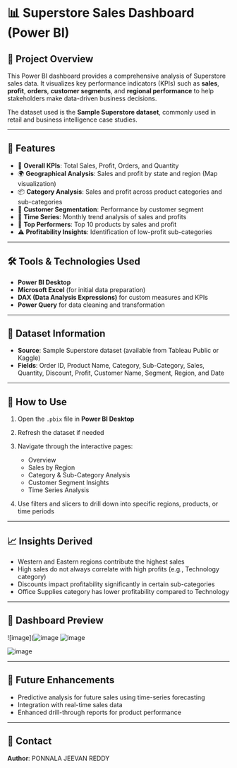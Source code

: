 

# 📊 Superstore Sales Dashboard (Power BI)

## 📝 Project Overview

This Power BI dashboard provides a comprehensive analysis of Superstore sales data. It visualizes key performance indicators (KPIs) such as **sales**, **profit**, **orders**, **customer segments**, and **regional performance** to help stakeholders make data-driven business decisions.

The dataset used is the **Sample Superstore dataset**, commonly used in retail and business intelligence case studies.

---

## 📌 Features

* 🚀 **Overall KPIs**: Total Sales, Profit, Orders, and Quantity
* 🌍 **Geographical Analysis**: Sales and profit by state and region (Map visualization)
* 📦 **Category Analysis**: Sales and profit across product categories and sub-categories
* 👥 **Customer Segmentation**: Performance by customer segment
* 📆 **Time Series**: Monthly trend analysis of sales and profits
* 📍 **Top Performers**: Top 10 products by sales and profit
* ⚠️ **Profitability Insights**: Identification of low-profit sub-categories

---

## 🛠 Tools & Technologies Used

* **Power BI Desktop**
* **Microsoft Excel** (for initial data preparation)
* **DAX (Data Analysis Expressions)** for custom measures and KPIs
* **Power Query** for data cleaning and transformation

---

## 📂 Dataset Information

* **Source**: Sample Superstore dataset (available from Tableau Public or Kaggle)
* **Fields**: Order ID, Product Name, Category, Sub-Category, Sales, Quantity, Discount, Profit, Customer Name, Segment, Region, and Date

---

## 🚦 How to Use

1. Open the `.pbix` file in **Power BI Desktop**
2. Refresh the dataset if needed
3. Navigate through the interactive pages:

   * Overview
   * Sales by Region
   * Category & Sub-Category Analysis
   * Customer Segment Insights
   * Time Series Analysis
4. Use filters and slicers to drill down into specific regions, products, or time periods

---

## 📈 Insights Derived

* Western and Eastern regions contribute the highest sales
* High sales do not always correlate with high profits (e.g., Technology category)
* Discounts impact profitability significantly in certain sub-categories
* Office Supplies category has lower profitability compared to Technology

---

## 📸 Dashboard Preview

![image](![image](https://github.com/user-attachments/assets/fefd409c-5c42-4746-bdf9-63398ae000e7)
![image](https://github.com/user-attachments/assets/fefd409c-5c42-4746-bdf9-63398ae000e7)

![image](https://github.com/user-attachments/assets/3fbfc2ea-e601-4f81-b742-64fef95f4411)


---

## 📌 Future Enhancements

* Predictive analysis for future sales using time-series forecasting
* Integration with real-time sales data
* Enhanced drill-through reports for product performance

---

## 📧 Contact

**Author**: PONNALA JEEVAN REDDY



